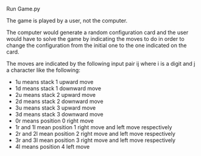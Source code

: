Run Game.py

The game is played by a user, not the computer. 

The computer would generate a random configuration card and the user would have to solve the game by indicating the moves to do in order to change the configuration from the initial one to the one indicated on the card.

The moves are indicated by the following input pair ij where i is a digit and j a character like the following:

* 1u means stack 1 upward move
* 1d means stack 1 downward move
* 2u means stack 2 upward move
* 2d means stack 2 downward move
* 3u means stack 3 upward move
* 3d means stack 3 downward move
* 0r means position 0 right move
* 1r and 1l mean position 1 right move and left move respectively
* 2r and 2l mean position 2 right move and left move respectively
* 3r and 3l mean position 3 right move and left move respectively
* 4l means position 4 left move
